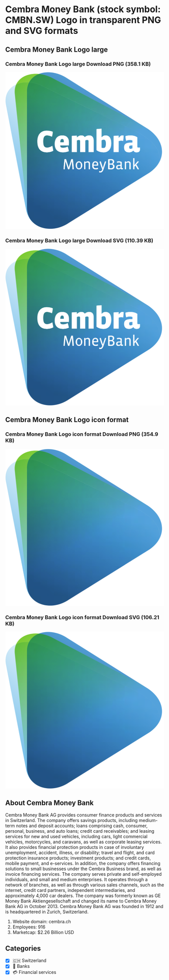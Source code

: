 # Cembra Money Bank (stock symbol: CMBN.SW) Logo in transparent PNG and SVG formats

## Cembra Money Bank Logo large

### Cembra Money Bank Logo large Download PNG (358.1 KB)

![Cembra Money Bank Logo large Download PNG (358.1 KB)](/img/orig/CMBN.SW_BIG-6fac69d0.png)

### Cembra Money Bank Logo large Download SVG (110.39 KB)

![Cembra Money Bank Logo large Download SVG (110.39 KB)](/img/orig/CMBN.SW_BIG-1188400a.svg)

## Cembra Money Bank Logo icon format

### Cembra Money Bank Logo icon format Download PNG (354.9 KB)

![Cembra Money Bank Logo icon format Download PNG (354.9 KB)](/img/orig/CMBN.SW-ac4da765.png)

### Cembra Money Bank Logo icon format Download SVG (106.21 KB)

![Cembra Money Bank Logo icon format Download SVG (106.21 KB)](/img/orig/CMBN.SW-4ba11c76.svg)

## About Cembra Money Bank

Cembra Money Bank AG provides consumer finance products and services in Switzerland. The company offers savings products, including medium-term notes and deposit accounts; loans comprising cash, consumer, personal, business, and auto loans; credit card receivables; and leasing services for new and used vehicles, including cars, light commercial vehicles, motorcycles, and caravans, as well as corporate leasing services. It also provides financial protection products in case of involuntary unemployment, accident, illness, or disability; travel and flight, and card protection insurance products; investment products; and credit cards, mobile payment, and e-services. In addition, the company offers financing solutions to small businesses under the Cembra Business brand, as well as invoice financing services. The company serves private and self-employed individuals, and small and medium enterprises. It operates through a network of branches, as well as through various sales channels, such as the internet, credit card partners, independent intermediaries, and approximately 4,000 car dealers. The company was formerly known as GE Money Bank Aktiengesellschaft and changed its name to Cembra Money Bank AG in October 2013. Cembra Money Bank AG was founded in 1912 and is headquartered in Zurich, Switzerland.

1. Website domain: cembra.ch
2. Employees: 916
3. Marketcap: $2.26 Billion USD


## Categories
- [x] 🇨🇭 Switzerland
- [x] 🏦 Banks
- [x] 💳 Financial services
